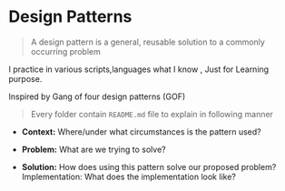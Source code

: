 # Design Patterns 
>A design pattern is a general, reusable solution to a commonly occurring problem


I practice  in various scripts,languages what I know , 
Just for Learning purpose. 

Inspired by Gang of four design patterns (GOF)

>Every folder contain `README.md` file to explain in following manner 

- **Context:** Where/under what circumstances is the pattern used?

- **Problem:** What are we trying to solve?

- **Solution:** How does using this pattern solve our proposed problem?
Implementation: What does the implementation look like?